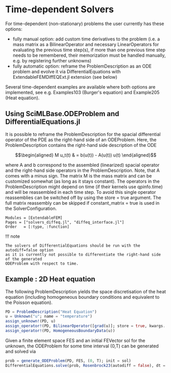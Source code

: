 # Time-dependent Solvers

For time-dependent (non-stationary) problems the user currently has these options:
- fully manual option: add custom time derivatives to the problem (i.e. a mass matrix as a BilinearOperator and necessary LinearOperators for evaluating the previous time step(s), if more than one previous time step needs to be remembered, their memorization must be handled manually, e.g. by registering further unknowns)
- fully automatic option: reframe the ProblemDescription as an ODE problem and evolve it via DifferentialEquations with ExtendableFEMDiffEQExt.jl extension (see below)

Several time-dependent examples are available where both options are implemented, see e.g. Examples103 (Burger's equation)
and Example205 (Heat equation).


## Using SciMLBase.ODEProblem and DifferentialEquations.jl

It is possible to reframe the ProblemDescription for the spacial differential operator of the PDE
as the right-hand side of an ODEProblem. Here, the ProblemDescription contains
the right-hand side description of the ODE
```math
\begin{aligned}
M u_t(t) & = b(u(t)) - A(u(t)) u(t)
\end{aligned}
```
where A and b correspond to the assembled (linearized) spacial operator and the right-hand side operators
in the ProblemDescription. Note, that A comes with a minus sign. The matrix M is the mass matrix
and can be customized somewhat (as long as it stays constant). The operators in the ProblemDescription
might depend on time (if their kernels use qpinfo.time) and will be reassembled in each time step. To avoid
this single operator reassemblies can be switched off by using the store = true argument. The full matrix
reassembly can be skipped if constant_matrix = true is used in the SolverConfiguration.


```@autodocs
Modules = [ExtendableFEM]
Pages = ["solvers_diffeq.jl", "diffeq_interface.jl"]
Order   = [:type, :function]
```

!!! note

    The solvers of DifferentialEquations should be run with the autodiff=false option
    as it is currently not possible to differentiate the right-hand side of the generated
    ODEProblem with respect to time.

## Example : 2D Heat equation

The following ProblemDescription yields the space discretisation of the
heat equation (including homogeneous boundary conditions and equivalent to the Poisson equation).
```julia
PD = ProblemDescription("Heat Equation")
u = Unknown("u"; name = "temperature")
assign_unknown!(PD, u)
assign_operator!(PD, BilinearOperator([grad(u)]; store = true, kwargs...))
assign_operator!(PD, HomogeneousBoundaryData(u))
```
Given a finite element space FES and an initial FEVector sol for the unknown, the
ODEProblem for some time interval (0,T) can be generated and solved via
```julia
prob = generate_ODEProblem(PD, FES, (0, T); init = sol)
DifferentialEquations.solve(prob, Rosenbrock23(autodiff = false), dt = 1e-3, dtmin = 1e-6, adaptive = true)
```